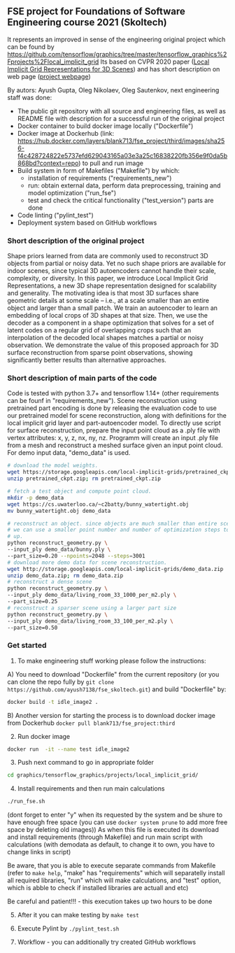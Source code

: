 ## FSE project for Foundations of Software Engineering course 2021 (Skoltech) 
It represents an improved in sense of the engineering original project which can be found by 
https://github.com/tensorflow/graphics/tree/master/tensorflow_graphics%2Fprojects%2Flocal_implicit_grid
Its based on CVPR 2020 paper ([Local Implicit Grid Representations for 3D Scenes](https://arxiv.org/abs/2003.08981)) 
and has short description on web page ([project webpage](http://maxjiang.ml/proj/lig))

By autors: Ayush Gupta, Oleg Nikolaev, Oleg Sautenkov, 
next engineering staff was done:

- The public git repository with all source and engineering files, as well as 
README file with description for a successful run of the original project 
- Docker container to build docker image locally ("Dockerfile")
- Docker image at Dockerhub (link: https://hub.docker.com/layers/blank713/fse_project/third/images/sha256-f4c428724822e5737efd629043165a03e3a25c16838220fb356e9f0da5b868bd?context=repo) to pull and run image
- Build system in form of Makefiles ("Makefile") by which:
  -  installation of requirements ("requirements_new")
  -  run: obtain external data, perform data preprocessing, training and model optimization ("run_fse")
  -  test and check the critical functionality ("test_version") 
  parts are done
- Code linting ("pylint_test")
- Deployment system based on GitHub workflows

### Short description of the original project

Shape priors learned from data are commonly used to reconstruct 3D objects from partial or noisy data. Yet no such shape priors are available for indoor scenes, since typical 3D autoencoders cannot handle their scale, complexity, or diversity. In this paper, we introduce Local Implicit Grid Representations, a new 3D shape representation designed for scalability and generality. The motivating idea is that most 3D surfaces share geometric details at some scale – i.e., at a scale smaller than an entire object and larger than a small patch. We train an autoencoder to learn an embedding of local crops of 3D shapes at that size. Then, we use the decoder as a component in a shape optimization that solves for a set of latent codes on a regular grid of overlapping crops such that an interpolation of the decoded local shapes matches a partial or noisy observation. We demonstrate the value of this proposed approach for 3D surface reconstruction from sparse point observations, showing significantly better results than alternative approaches.

### Short description of main parts of the code 
Code is tested with python 3.7+ and tensorflow 1.14+ (other requirements can be founf in "requirements_new").
Scene reconstruction using pretrained part encoding is done by releasing the evaluation code to use our pretrained model for scene reconstruction, along with definitions for the local implicit grid layer and part-autoencoder model. To directly use script for surface reconstruction, prepare the input point cloud as a .ply file with vertex attributes: x, y, z, nx, ny, nz. Programm will create an input .ply file from a mesh and reconstruct a meshed surface given an input point cloud.
For demo input data, "demo_data" is used. 

```bash
# download the model weights.
wget https://storage.googleapis.com/local-implicit-grids/pretrained_ckpt.zip
unzip pretrained_ckpt.zip; rm pretrained_ckpt.zip

# fetch a test object and compute point cloud.
mkdir -p demo_data
wget https://cs.uwaterloo.ca/~c2batty/bunny_watertight.obj
mv bunny_watertight.obj demo_data

# reconstruct an object. since objects are much smaller than entire scenes,
# we can use a smaller point number and number of optimization steps to speed
# up.
python reconstruct_geometry.py \
--input_ply demo_data/bunny.ply \
--part_size=0.20 --npoints=2048 --steps=3001
# download more demo data for scene reconstruction.
wget http://storage.googleapis.com/local-implicit-grids/demo_data.zip
unzip demo_data.zip; rm demo_data.zip
# reconstruct a dense scene
python reconstruct_geometry.py \
--input_ply demo_data/living_room_33_1000_per_m2.ply \
--part_size=0.25
# reconstruct a sparser scene using a larger part size
python reconstruct_geometry.py \
--input_ply demo_data/living_room_33_100_per_m2.ply \
--part_size=0.50
```

### Get started

1) To make engineering stuff working please follow the instructions:

  A) You need to download "Dockerfile" from the current repository (or you can clone the repo fully by ```git clone https://github.com/ayush7138/fse_skoltech.git```) and build "Dockerfile" by:
```bash
docker build -t idle_image2 .
```

  B) Another version for starting the process is to download docker image from Dockerhub ```docker pull blank713/fse_project:third```
  
2) Run docker image 
```bash  
docker run  -it --name test idle_image2 
```

3) Push next command to go in appropriate folder
```bash
cd graphics/tensorflow_graphics/projects/local_implicit_grid/
```

4) Install requirements and then run main calculations
```bash
./run_fse.sh
``` 
(dont forget to enter "y" when its requested by the system and be shure to have enough free space 
(you can use ```docker system prune``` to add more free space by deleting old images))
As when this file is executed its download and install requirements (through Makefile) 
and run main script with calculations (with demodata as default, to change it to own, you have to change links in script)


Be aware, that you is able to execute separate commands from Makefile (refer to ```make help```, "make" has "requirements" which will separatelly install all required libraries, "run" which will make calculations, and "test" option, which is abble to check if installed libraries are actuall and etc)

Be careful and patient!!! - this execution takes up two hours to be done

5) After it you can make testing by ```make test``` 

6) Execute Pylint by ```./pylint_test.sh```

7) Workflow - you can additionally try created GitHub workflows

